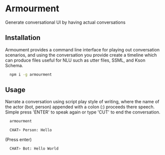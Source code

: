 # Armourment
Generate conversational UI by having actual conversations

## Installation
Armoument provides a command line interface for playing out conversation scenarios, and using the conversation you provide create a timeline which can produce files useful for NLU such as utter files, SSML, and Kson Schema.
```bash
  npm i -g armourment
```

## Usage
Narrate a conversation using script play style of writing, where the name of the actor (bot, person) appended with a colon (:) proceeds there speech. Simple press 'ENTER' to speak again or type 'CUT' to end the conversation.
```bash
  armourment
```

```bash
  CHAT> Person: Hello
```

(Press enter)

```bash
  CHAT> Bot: Hello World
```
